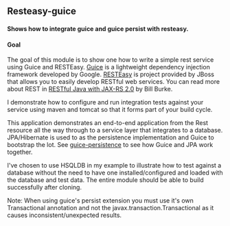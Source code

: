 ## Resteasy-guice
#### Shows how to integrate guice and guice persist with resteasy.

#### Goal

The goal of this module is to show one how to write a simple rest service using Guice and RESTEasy. 
[Guice](https://github.com/google/guice) is a lightweight dependency injection framework developed by Google.
[RESTEasy](https://github.com/resteasy/Resteasy) is project provided by JBoss that allows you to easily develop RESTful 
web services. You can read more about REST in [RESTful Java with JAX-RS 2.0](http://shop.oreilly.com/product/0636920028925.do) 
by Bill Burke.  
    
I demonstrate how to configure and run integration tests against your service using maven and tomcat so that it forms 
part of your build cycle.
 
This application demonstrates an end-to-end application from the Rest resource all the way through to a service layer that 
integrates to a database. JPA/Hibernate is used to as the persistence implementation and Guice to bootstrap the lot. 
See [guice-persistence](https://github.com/DonC83/learn/tree/master/guice-persistence) to see how Guice and JPA work together.
 
I've chosen to use HSQLDB in my example to illustrate how to test against a database without the need to have one 
installed/configured and loaded with the database and test data. The entire module should be able to build successfully after
cloning. 
  
    

Note: When using guice's persist extension you must use it's own Transactional annotation and 
not the javax.transaction.Transactional as it causes inconsistent/unexpected results.
